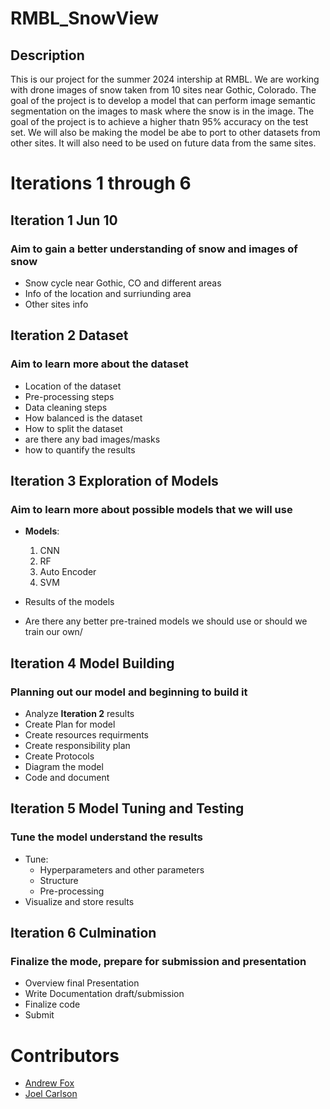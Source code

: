 # RMBL_SnowView

## Description
This is our project for the summer 2024 intership at RMBL. We are working with drone images of snow taken from 10 sites near Gothic, Colorado. The goal of the project is to develop a model that can perform image semantic segmentation on the images to mask where the snow is in the image. The goal of the project is to achieve a higher thatn 95% accuracy on the test set. We will also be making the model be abe to port to other datasets from other sites. It will also need to be used on future data from the same sites.

# Iterations 1 through 6



## Iteration 1 Jun 10

### Aim to gain a better understanding of snow and images of snow
- Snow cycle near Gothic, CO and different areas
- Info of the location and surriunding area
- Other sites info

## Iteration 2 Dataset

### Aim to learn more about the dataset
- Location of the dataset
- Pre-processing steps 
- Data cleaning steps
- How balanced is the dataset
- How to split the dataset
- are there any bad images/masks
- how to quantify the results


## Iteration 3 Exploration of Models

### Aim to learn more about possible models that we will use
- **Models**: 
    1. CNN
    2. RF
    3. Auto Encoder
    4. SVM

- Results of the models
- Are there any better pre-trained models we should use or should we train our own/






## Iteration 4 Model Building


### Planning out our model and beginning to build it

- Analyze **Iteration 2** results
- Create Plan for model 
- Create resources requirments
- Create responsibility plan
- Create Protocols
- Diagram the model 
- Code and document 


## Iteration 5 Model Tuning and Testing

### Tune the model understand the results

-  Tune:
    -  Hyperparameters and other parameters
    -  Structure
    -  Pre-processing
- Visualize and store results



## Iteration 6 Culmination

### Finalize the mode, prepare for submission and presentation
- Overview final Presentation
- Write Documentation draft/submission
- Finalize code
- Submit


# Contributors
-  [Andrew Fox](https://github.com/apfox500)  
-  [Joel Carlson](https://github.com/JTxCo)
